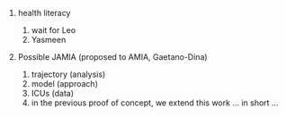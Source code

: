 1. health literacy 
	1. wait for Leo
	2. Yasmeen


2. Possible JAMIA (proposed to AMIA, Gaetano-Dina)
	1. trajectory (analysis)
	2. model (approach)
	3. ICUs (data)
	4. in the previous proof of concept, we extend this work ... in short ... 
